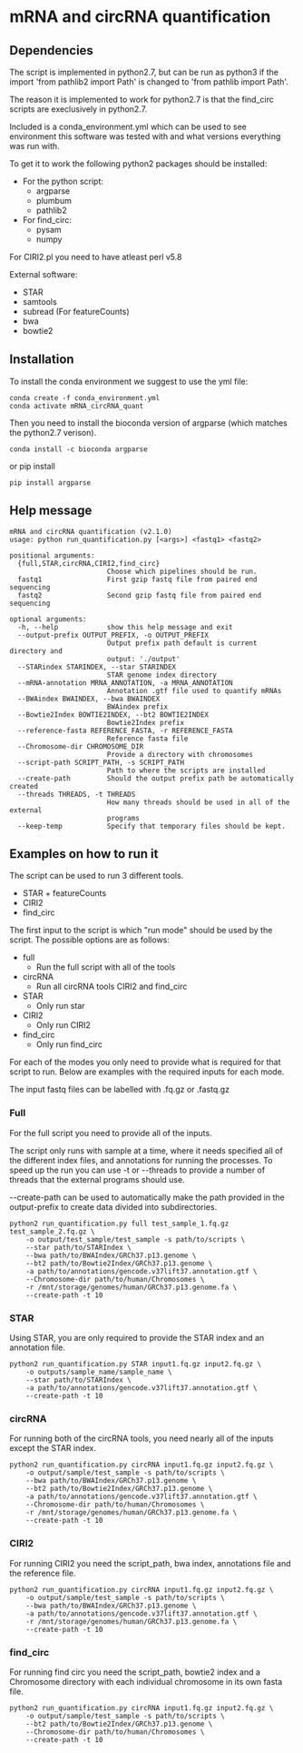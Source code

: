 # mRNA and circRNA quantification

## Dependencies

The script is implemented in python2.7, but can be run as python3 if the import 'from pathlib2 import Path' is changed to 'from pathlib import Path'.

The reason it is implemented to work for python2.7 is that the find_circ scripts are execlusively in python2.7.

Included is a conda_environment.yml which can be used to see environment this software was tested with and what versions everything was run with.

To get it to work the following python2 packages should be installed:
* For the python script:
    * argparse
    * plumbum
    * pathlib2
* For find_circ:
    * pysam
    * numpy

For CIRI2.pl you need to have atleast perl v5.8

External software:
* STAR
* samtools
* subread (For featureCounts)
* bwa
* bowtie2

## Installation

To install the conda environment we suggest to use the yml file:
```
conda create -f conda_environment.yml
conda activate mRNA_circRNA_quant
```

Then you need to install the bioconda version of argparse (which matches the python2.7 verison).
```
conda install -c bioconda argparse
```
or pip install
```
pip install argparse
```

## Help message

```
mRNA and circRNA quantification (v2.1.0)
usage: python run_quantification.py [<args>] <fastq1> <fastq2>

positional arguments:
  {full,STAR,circRNA,CIRI2,find_circ}
                        Choose which pipelines should be run.
  fastq1                First gzip fastq file from paired end sequencing
  fastq2                Second gzip fastq file from paired end sequencing

optional arguments:
  -h, --help            show this help message and exit
  --output-prefix OUTPUT_PREFIX, -o OUTPUT_PREFIX
                        Output prefix path default is current directory and
                        output: './output'
  --STARindex STARINDEX, --star STARINDEX
                        STAR genome index directory
  --mRNA-annotation MRNA_ANNOTATION, -a MRNA_ANNOTATION
                        Annotation .gtf file used to quantify mRNAs
  --BWAindex BWAINDEX, --bwa BWAINDEX
                        BWAindex prefix
  --Bowtie2Index BOWTIE2INDEX, --bt2 BOWTIE2INDEX
                        Bowtie2Index prefix
  --reference-fasta REFERENCE_FASTA, -r REFERENCE_FASTA
                        Reference fasta file
  --Chromosome-dir CHROMOSOME_DIR
                        Provide a directory with chromosomes
  --script-path SCRIPT_PATH, -s SCRIPT_PATH
                        Path to where the scripts are installed
  --create-path         Should the output prefix path be automatically created
  --threads THREADS, -t THREADS
                        How many threads should be used in all of the external
                        programs
  --keep-temp           Specify that temporary files should be kept.

```

## Examples on how to run it

The script can be used to run 3 different tools.

* STAR + featureCounts
* CIRI2
* find_circ

The first input to the script is which "run mode" should be used by the script. The possible options are as follows:

* full
  - Run the full script with all of the tools
* circRNA
  - Run all circRNA tools CIRI2 and find_circ
* STAR
  - Only run star
* CIRI2
  - Only run CIRI2
* find_circ
  - Only run find_circ

For each of the modes you only need to provide what is required for that script to run. Below are examples with the required inputs for each mode.

The input fastq files can be labelled with .fq.gz or .fastq.gz

### Full

For the full script you need to provide all of the inputs.

The script only runs with sample at a time, where it needs specified all of the different index files, and annotations for running the processes. To speed up the run you can use -t or --threads to provide a number of threads that the external programs should use.

--create-path can be used to automatically make the path provided in the output-prefix to create data divided into subdirectories.

```
python2 run_quantification.py full test_sample_1.fq.gz test_sample_2.fq.gz \
    -o output/test_sample/test_sample -s path/to/scripts \ 
    --star path/to/STARIndex \
    --bwa path/to/BWAIndex/GRCh37.p13.genome \
    --bt2 path/to/Bowtie2Index/GRCh37.p13.genome \
    -a path/to/annotations/gencode.v37lift37.annotation.gtf \
    --Chromosome-dir path/to/human/Chromosomes \
    -r /mnt/storage/genomes/human/GRCh37.p13.genome.fa \
    --create-path -t 10
```

### STAR

Using STAR, you are only required to provide the STAR index and an annotation file.

```
python2 run_quantification.py STAR input1.fq.gz input2.fq.gz \
    -o outputs/sample_name/sample_name \
    --star path/to/STARIndex \
    -a path/to/annotations/gencode.v37lift37.annotation.gtf \
    --create-path -t 10
```

### circRNA

For running both of the circRNA tools, you need nearly all of the inputs except the STAR index.

```
python2 run_quantification.py circRNA input1.fq.gz input2.fq.gz \
    -o output/sample/test_sample -s path/to/scripts \
    --bwa path/to/BWAIndex/GRCh37.p13.genome \
    --bt2 path/to/Bowtie2Index/GRCh37.p13.genome \
    -a path/to/annotations/gencode.v37lift37.annotation.gtf \
    --Chromosome-dir path/to/human/Chromosomes \
    -r /mnt/storage/genomes/human/GRCh37.p13.genome.fa \
    --create-path -t 10
```

### CIRI2

For running CIRI2 you need the script_path, bwa index, annotations file and the reference file.

```
python2 run_quantification.py circRNA input1.fq.gz input2.fq.gz \
    -o output/sample/test_sample -s path/to/scripts \
    --bwa path/to/BWAIndex/GRCh37.p13.genome \
    -a path/to/annotations/gencode.v37lift37.annotation.gtf \
    -r /mnt/storage/genomes/human/GRCh37.p13.genome.fa \
    --create-path -t 10
```

### find_circ

For running find circ you need the script_path, bowtie2 index and a Chromosome directory with each individual chromosome in its own fasta file.

```
python2 run_quantification.py circRNA input1.fq.gz input2.fq.gz \
    -o output/sample/test_sample -s path/to/scripts \
    --bt2 path/to/Bowtie2Index/GRCh37.p13.genome \
    --Chromosome-dir path/to/human/Chromosomes \
    --create-path -t 10
```